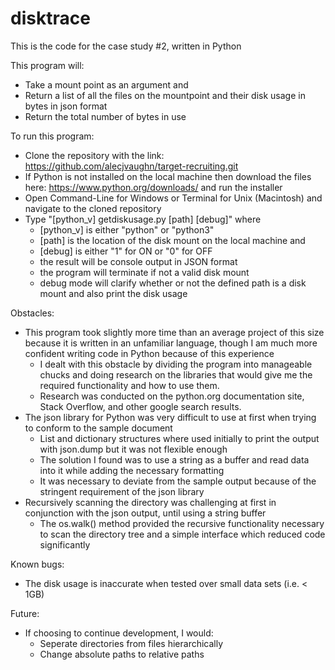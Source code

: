 # disktrace
This is the code for the case study #2, written in Python

This program will:
  - Take a mount point as an argument and 
  - Return a list of all the files on the mountpoint and their disk usage in bytes in json format
  - Return the total number of bytes in use

To run this program:
  - Clone the repository with the link: https://github.com/alecjvaughn/target-recruiting.git
  - If Python is not installed on the local machine then download the files here: https://www.python.org/downloads/ and run the installer
  - Open Command-Line for Windows or Terminal for Unix (Macintosh) and navigate to the cloned repository
  - Type "[python_v] getdiskusage.py [path] [debug]" where
    - [python_v] is either "python" or "python3"
    - [path] is the location of the disk mount on the local machine and
    - [debug] is either "1" for ON or "0" for OFF 
    - the result will be console output in JSON format
    - the program will terminate if not a valid disk mount
    - debug mode will clarify whether or not the defined path is a disk mount and also print the disk usage
  
Obstacles:
  - This program took slightly more time than an average project of this size because it is written in an unfamiliar language, though I am much more confident writing code in Python because of this experience
    - I dealt with this obstacle by dividing the program into manageable chucks and doing research on the libraries that would give me the required functionality and how to use them.
    - Research was conducted on the python.org documentation site, Stack Overflow, and other google search results.
  - The json library for Python was very difficult to use at first when trying to conform to the sample document
    - List and dictionary structures where used initially to print the output with json.dump but it was not flexible enough
    - The solution I found was to use a string as a buffer and read data into it while adding the necessary formatting
    - It was necessary to deviate from the sample output because of the stringent requirement of the json library
  - Recursively scanning the directory was challenging at first in conjunction with the json output, until using a string buffer
    - The os.walk() method provided the recursive functionality necessary to scan the directory tree and a simple interface which reduced code significantly

Known bugs:
  - The disk usage is inaccurate when tested over small data sets (i.e. < 1GB)

Future:
  - If choosing to continue development, I would:
    - Seperate directories from files hierarchically
    - Change absolute paths to relative paths
